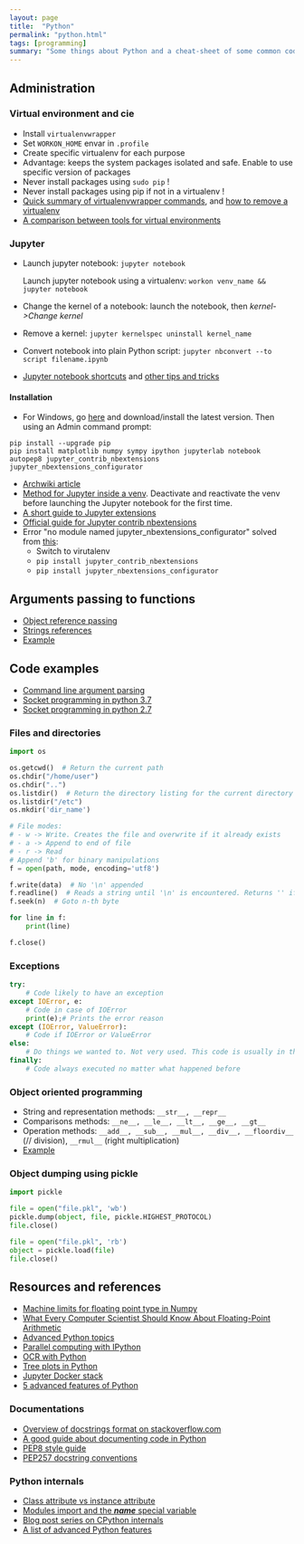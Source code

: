 ```yaml
---
layout: page
title:  "Python"
permalink: "python.html"
tags: [programming]
summary: "Some things about Python and a cheat-sheet of some common codes"
---
```


## Administration
### Virtual environment and cie
* Install `virtualenvwrapper`
* Set `WORKON_HOME` envar in `.profile`
* Create specific virtualenv for each purpose
* Advantage: keeps the system packages isolated and safe. Enable to use specific
version of packages
* Never install packages using `sudo pip` !
* Never install packages using pip if not in a virtualenv !
* [Quick summary of virtualenvwrapper commands](https://wiki.archlinux.org/index.php/Python/Virtual_environment#Basic_usage), and [how to remove a virtualenv](https://stackoverflow.com/questions/11005457/how-do-i-remove-delete-a-virtualenv/18624789#18624789)
* [A comparison between tools for virtual environments](https://stackoverflow.com/questions/41573587/what-is-the-difference-between-venv-pyvenv-pyenv-virtualenv-virtualenvwrappe)

### Jupyter
* Launch jupyter notebook: `jupyter notebook`
  
  Launch jupyter notebook using a virtualenv: `workon venv_name && jupyter notebook`
* Change the kernel of a notebook: launch the notebook, then *kernel->Change kernel*
* Remove a kernel: `jupyter kernelspec uninstall kernel_name`
* Convert notebook into plain Python script: `jupyter nbconvert --to script filename.ipynb`
* [Jupyter notebook shortcuts](https://towardsdatascience.com/jypyter-notebook-shortcuts-bf0101a98330?gi=761bbe19c02c) and [other tips and tricks](https://www.dataquest.io/blog/jupyter-notebook-tips-tricks-shortcuts/)

#### Installation
* For Windows, go [here](https://www.python.org/downloads/windows/) and download/install the latest version. Then using an Admin command prompt:
```
pip install --upgrade pip
pip install matplotlib numpy sympy ipython jupyterlab notebook autopep8 jupyter_contrib_nbextensions jupyter_nbextensions_configurator
```
* [Archwiki article](https://wiki.archlinux.org/index.php/Jupyter)
* [Method for Jupyter inside a venv](https://www.codingforentrepreneurs.com/blog/install-jupyter-notebooks-virtualenv). Deactivate and reactivate the venv before launching the Jupyter notebook for the first time.
* [A short guide to Jupyter extensions](https://towardsdatascience.com/jupyter-notebook-extensions-517fa69d2231)
* [Official guide for Jupyter contrib nbextensions](https://jupyter-contrib-nbextensions.readthedocs.io/en/latest/install.html)
* Error "no module named jupyter_nbextensions_configurator" 
  solved from [this](https://github.com/ipython-contrib/jupyter_contrib_nbextensions/issues/1115):
    * Switch to virutalenv
    * `pip install jupyter_contrib_nbextensions`
    * `pip install jupyter_nbextensions_configurator`


## Arguments passing to functions
* [Object reference passing](https://robertheaton.com/2014/02/09/pythons-pass-by-object-reference-as-explained-by-philip-k-dick/)
* [Strings references](https://stackoverflow.com/questions/986006/how-do-i-pass-a-variable-by-reference)
* [Example](https://github.com/greglan/python_scripts/blob/master/utils/references-example.py)


## Code examples
* [Command line argument parsing]()
* [Socket programming in python 3.7](https://docs.python.org/3/library/socket.html#example)
* [Socket programming in python 2.7](https://docs.python.org/2/library/socket.html#example)

### Files and directories
```python
import os

os.getcwd()  # Return the current path
os.chdir("/home/user")
os.chdir("..")
os.listdir()  # Return the directory listing for the current directory
os.listdir("/etc")
os.mkdir('dir_name')

# File modes:
# - w -> Write. Creates the file and overwrite if it already exists
# - a -> Append to end of file
# - r -> Read
# Append 'b' for binary manipulations
f = open(path, mode, encoding='utf8')

f.write(data)  # No '\n' appended
f.readline()  # Reads a string until '\n' is encountered. Returns '' if EOF
f.seek(n)  # Goto n-th byte

for line in f:
    print(line)

f.close()
```

### Exceptions
```python
try:
    # Code likely to have an exception
except IOError, e:
    # Code in case of IOError
    print(e);# Prints the error reason
except (IOError, ValueError):
    # Code if IOError or ValueError
else:
    # Do things we wanted to. Not very used. This code is usually in the 'try'
finally:
    # Code always executed no matter what happened before
```

### Object oriented programming
* String and representation methods: `__str__, __repr__`
* Comparisons methods: `__ne__, __le__, __lt__, __ge__, __gt__`
* Operation methods: `__add__, __sub__, __mul__, __div__, __floordiv__` (// division), `__rmul__` (right multiplication)
* [Example](https://github.com/greglan/python_scripts/blob/master/utils/class-examples.py)

### Object dumping using pickle
```python
import pickle

file = open("file.pkl", 'wb')
pickle.dump(object, file, pickle.HIGHEST_PROTOCOL)
file.close()

file = open("file.pkl", 'rb')
object = pickle.load(file)
file.close()
```


## Resources and references
* [Machine limits for floating point type in Numpy](https://docs.scipy.org/doc/numpy/reference/generated/numpy.finfo.html)
* [What Every Computer Scientist Should Know About Floating-Point Arithmetic](https://docs.oracle.com/cd/E19957-01/806-3568/ncg_goldberg.html)
* [Advanced Python topics](http://sebastianraschka.com/Articles/2014_deep_python.html)
* [Parallel computing with IPython](https://ipyparallel.readthedocs.io/en/latest/intro.html)
* [OCR with Python](https://www.quora.com/What-is-the-best-Python-OCR-library)
* [Tree plots in Python](https://plot.ly/python/tree-plots/)
* [Jupyter Docker stack](https://jupyter-docker-stacks.readthedocs.io/en/latest/)
* [5 advanced features of Python](https://towardsdatascience.com/5-advanced-features-of-python-and-how-to-use-them-73bffa373c84)

### Documentations
* [Overview of docstrings format on stackoverflow.com](https://stackoverflow.com/questions/3898572/what-is-the-standard-python-docstring-format)
* [A good guide about documenting code in Python](https://realpython.com/documenting-python-code/)
* [PEP8 style guide](https://www.python.org/dev/peps/pep-0008/)
* [PEP257 docstring conventions](https://www.python.org/dev/peps/pep-0257/)

### Python internals
* [Class attribute vs instance attribute](https://www.toptal.com/python/python-class-attributes-an-overly-thorough-guide)
* [Modules import and the *__name__* special variable](https://stackoverflow.com/questions/419163/what-does-if-name-main-do)
* [Blog post series on CPython internals](https://tenthousandmeters.com/blog/python-behind-the-scenes-1-how-the-cpython-vm-works/)
* [A list of advanced Python features](https://github.com/satwikkansal/wtfpython)